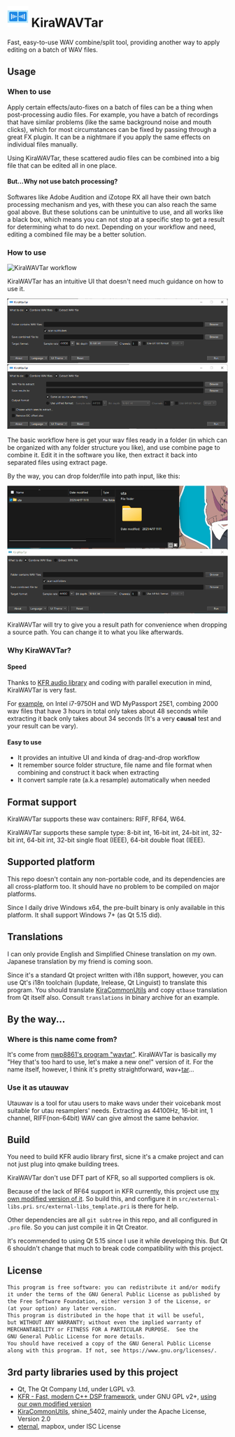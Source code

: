 # ![KiraWAVTar logo](src/resources/icon48.png) KiraWAVTar

Fast, easy-to-use WAV combine/split tool, providing another way to apply editing on a batch of WAV files.

## Usage

### When to use

Apply certain effects/auto-fixes on a batch of files can be a thing when post-processing audio files. For example, you have a batch of recordings that have similar problems (like the same background noise and mouth clicks), which for most circumstances can be fixed by passing through a great FX plugin. It can be a nightmare if you apply the same effects on individual files manually.

Using KiraWAVTar, these scattered audio files can be combined into a big file that can be edited all in one place.

#### But...Why not use batch processing?

Softwares like Adobe Audition and iZotope RX all have their own batch processing mechanism and yes, with these you can also reach the same goal above. But these solutions can be unintuitive to use, and all works like a black box, which means you can not stop at a specific step to get a result for determining what to do next. Depending on your workflow and need, editing a combined file may be a better solution.

### How to use

![KiraWAVTar workflow](rm-img/workflow.gif)

KiraWAVTar has an intuitive UI that doesn't need much guidance on how to use it.

![KiraWAVTar UI](rm-img/ui.png)
![KiraWAVTar UI](rm-img/ui2.png)

The basic workflow here is get your wav files ready in a folder (in which can be organized with any folder structure you like), and use combine page to combine it. Edit it in the software you like, then extract it back into separated files using extract page.

By the way, you can drop folder/file into path input, like this:

![KiraWAVTar drop support](rm-img/drop.gif)

KiraWAVTar will try to give you a result path for convenience when dropping a source path. You can change it to what you like afterwards.

### Why KiraWAVTar?

#### Speed

Thanks to [KFR audio library](https://kfrlib.com/) and coding with parallel execution in mind, KiraWAVTar is very fast.

For [example](https://www.bilibili.com/video/BV1pb4y1Y7Mw), on Intel i7-9750H and WD MyPassport 25E1, combing 2000 wav files that have 3 hours in total only takes about 48 seconds while extracting it back only takes about 34 seconds (It's a very **causal** test and your result can be vary).

#### Easy to use

- It provides an intuitive UI and kinda of drag-and-drop workflow
- It remember source folder structure, file name and file format when combining and construct it back when extracting
- It convert sample rate (a.k.a resample) automatically when needed

## Format support

KiraWAVTar supports these wav containers: RIFF, RF64, W64.

KiraWAVTar supports these sample type: 8-bit int, 16-bit int, 24-bit int, 32-bit int, 64-bit int, 32-bit single float (IEEE), 64-bit double float (IEEE).

## Supported platform

This repo doesn't contain any non-portable code, and its dependencies are all cross-platform too. It should have no problem to be compiled on major platforms.

Since I daily drive Windows x64, the pre-built binary is only available in this platform. It shall support Windows 7+ (as Qt 5.15 did).

## Translations

I can only provide English and Simplified Chinese translation on my own. Japanese translation by my friend is coming soon.

Since it's a standard Qt project written with i18n support, however, you can use Qt's i18n toolchain (lupdate, lrelease, Qt Linguist) to translate this program. You should translate [KiraCommonUtils](https://github.com/shine5402/KiraCommonUtils) and copy ``qtbase`` translation from Qt itself also. Consult ``translations`` in binary archive for an example.

## By the way...

### Where is this name come from?

It's come from [nwp8861's program "wavtar"](https://osdn.net/users/nwp8861/pf/wavTar/wiki/FrontPage). KiraWAVTar is basically my "Hey that's too hard to use, let's make a new one!" version of it. For the name itself, however, I think it's pretty straightforward, wav+[tar](https://man7.org/linux/man-pages/man1/tar.1.html)...

### Use it as utauwav

Utauwav is a tool for utau users to make wavs under their voicebank most suitable for utau resamplers' needs. Extracting as 44100Hz, 16-bit int, 1 channel, RIFF(non-64bit) WAV can give almost the same behavior.

## Build

You need to build KFR audio library first, sicne it's a cmake project and can not just plug into qmake building trees.

KiraWAVTar don't use DFT part of KFR, so all supported compliers is ok.

Because of the lack of RF64 support in KFR currently, this project use [my own modified version of it](https://github.com/shine5402/kfr/tree/dev). So build this, and configure it in ``src/external-libs.pri``. ``src/external-libs_template.pri`` is there for help. 

Other dependencies are all ``git subtree`` in this repo, and all configured in ``.pro`` file. So you can just compile it in Qt Creator.

It's recommended to using Qt 5.15 since I use it while developing this. But Qt 6 shouldn't change that much to break code compatibility with this project.

## License

    This program is free software: you can redistribute it and/or modify
    it under the terms of the GNU General Public License as published by
    the Free Software Foundation, either version 3 of the License, or
    (at your option) any later version.
    This program is distributed in the hope that it will be useful,
    but WITHOUT ANY WARRANTY; without even the implied warranty of
    MERCHANTABILITY or FITNESS FOR A PARTICULAR PURPOSE.  See the
    GNU General Public License for more details.
    You should have received a copy of the GNU General Public License
    along with this program. If not, see https://www.gnu.org/licenses/.

## 3rd party libraries used by this project

<ul>
<li>Qt, The Qt Company Ltd, under LGPL v3.</li>
<li><a href="https://www.kfrlib.com/">KFR - Fast, modern C++ DSP framework</a>, under GNU GPL v2+, <a href="https://github.com/shine5402/kfr">using our own modified version</a></li>
<li><a href="https://github.com/shine5402/KiraCommonUtils">KiraCommonUtils</a>, shine_5402, mainly under the Apache License, Version 2.0</li>
<li><a href="https://github.com/mapbox/eternal">eternal</a>, mapbox, under ISC License</li>
</ul>